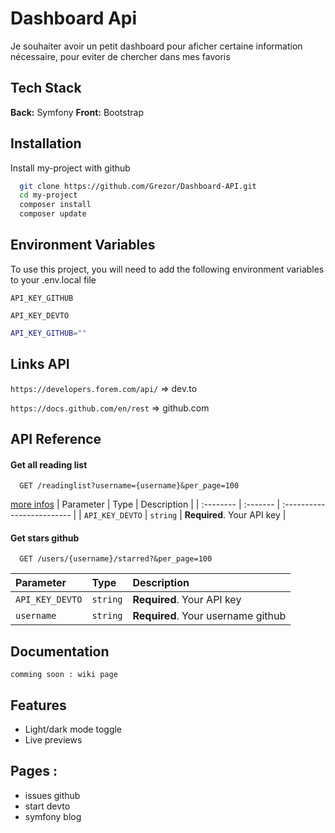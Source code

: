 # Dashboard Api

Je souhaiter avoir un petit dashboard pour aficher certaine information nécessaire, pour eviter de chercher dans mes favoris

## Tech Stack
**Back:** Symfony
**Front:** Bootstrap

## Installation

Install my-project with github

```bash
  git clone https://github.com/Grezor/Dashboard-API.git
  cd my-project
  composer install
  composer update
```
    
## Environment Variables

To use this project, you will need to add the following environment variables to your .env.local file

`API_KEY_GITHUB`

`API_KEY_DEVTO`

```bash
API_KEY_GITHUB=""
```
## Links API
```https://developers.forem.com/api/``` => dev.to

```https://docs.github.com/en/rest``` => github.com

## API Reference

#### Get all reading list

```
  GET /readinglist?username={username}&per_page=100
```
[more infos](https://developers.forem.com/api/#operation/getReadinglist)
| Parameter | Type     | Description                |
| :-------- | :------- | :------------------------- |
| `API_KEY_DEVTO` | `string` | **Required**. Your API key |

#### Get stars github

```
  GET /users/{username}/starred?&per_page=100
```

| Parameter | Type     | Description                       |
| :-------- | :------- | :-------------------------------- |
| `API_KEY_DEVTO` | `string` | **Required**. Your API key |
| `username`      | `string` | **Required**. Your username github |

## Documentation
```
comming soon : wiki page
```

## Features

- Light/dark mode toggle
- Live previews


## Pages : 
- issues github
- start devto
- symfony blog